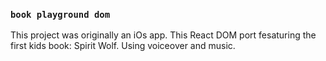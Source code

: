 ### `book playground dom`
This project was originally an iOs app.  This React DOM port fesaturing the first kids book: Spirit Wolf.  Using voiceover and music.







